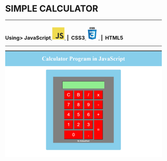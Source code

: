 # SIMPLE CALCULATOR
<hr>
<h3>Using> JavaScript<a href="https://developer.mozilla.org/en-US/docs/Web/JavaScript" target="_blank"> 
<img src="https://raw.githubusercontent.com/devicons/devicon/master/icons/javascript/javascript-original.svg" alt="javascript" width="40" height="40"/> </a>&nbsp|&nbsp
 CSS3<a href="https://www.w3schools.com/css/" target="_blank"> <img src="https://raw.githubusercontent.com/devicons/devicon/master/icons/css3/css3-original-wordmark.svg" 
alt="css3" width="40" height="40"/> </a>&nbsp|&nbsp
HTML5 </h3>
<hr>
<img src="Calculator.png"></img>
